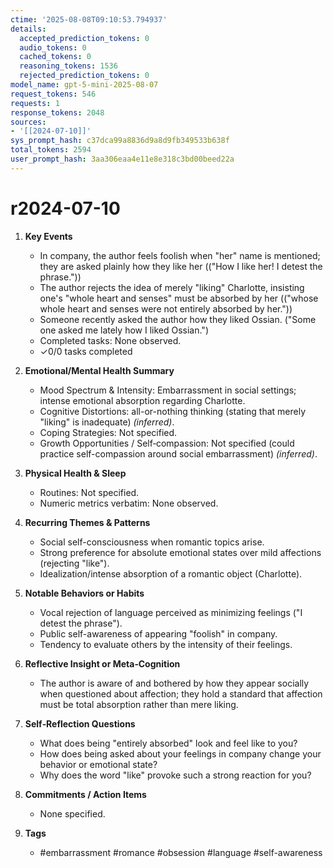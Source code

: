```yaml
---
ctime: '2025-08-08T09:10:53.794937'
details:
  accepted_prediction_tokens: 0
  audio_tokens: 0
  cached_tokens: 0
  reasoning_tokens: 1536
  rejected_prediction_tokens: 0
model_name: gpt-5-mini-2025-08-07
request_tokens: 546
requests: 1
response_tokens: 2048
sources:
- '[[2024-07-10]]'
sys_prompt_hash: c37dca99a8836d9a8d9fb349533b638f
total_tokens: 2594
user_prompt_hash: 3aa306eaa4e11e8e318c3bd00beed22a
---
```

# r2024-07-10

1. **Key Events**
   - In company, the author feels foolish when "her" name is mentioned; they are asked plainly how they like her (("How I like her! I detest the phrase."))
   - The author rejects the idea of merely "liking" Charlotte, insisting one's "whole heart and senses" must be absorbed by her (("whose whole heart and senses were not entirely absorbed by her."))
   - Someone recently asked the author how they liked Ossian. ("Some one asked me lately how I liked Ossian.")
   - Completed tasks: None observed.
   - ✓0/0 tasks completed

2. **Emotional/Mental Health Summary**
   - Mood Spectrum & Intensity: Embarrassment in social settings; intense emotional absorption regarding Charlotte.
   - Cognitive Distortions: all-or-nothing thinking (stating that merely "liking" is inadequate) *(inferred)*.
   - Coping Strategies: Not specified.
   - Growth Opportunities / Self‑compassion: Not specified (could practice self-compassion around social embarrassment) *(inferred)*.

3. **Physical Health & Sleep**
   - Routines: Not specified.
   - Numeric metrics verbatim: None observed.

4. **Recurring Themes & Patterns**
   - Social self-consciousness when romantic topics arise.
   - Strong preference for absolute emotional states over mild affections (rejecting "like").
   - Idealization/intense absorption of a romantic object (Charlotte).

5. **Notable Behaviors or Habits**
   - Vocal rejection of language perceived as minimizing feelings ("I detest the phrase").
   - Public self-awareness of appearing "foolish" in company.
   - Tendency to evaluate others by the intensity of their feelings.

6. **Reflective Insight or Meta‑Cognition**
   - The author is aware of and bothered by how they appear socially when questioned about affection; they hold a standard that affection must be total absorption rather than mere liking.

7. **Self‑Reflection Questions**
   - What does being "entirely absorbed" look and feel like to you?
   - How does being asked about your feelings in company change your behavior or emotional state?
   - Why does the word "like" provoke such a strong reaction for you?

8. **Commitments / Action Items**
   - None specified.

9. **Tags**
   - #embarrassment #romance #obsession #language #self-awareness